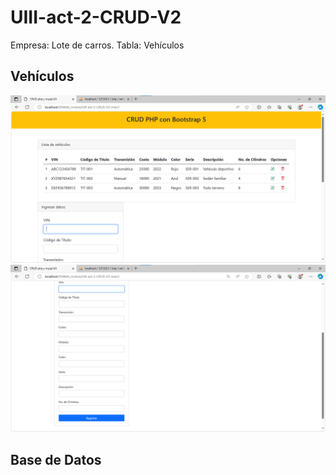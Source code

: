 # UIII-act-2-CRUD-V2
Empresa: Lote de carros. Tabla: Vehículos

## Vehículos
![](https://github.com/GMNunez20/UIII-act-2-CRUD-V2/blob/main/1.png)
![](https://github.com/GMNunez20/UIII-act-2-CRUD-V2/blob/main/2.png)

## Base de Datos
![]()
![]()
![]()
![]()
